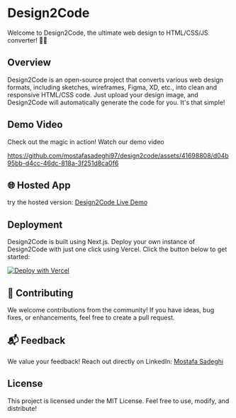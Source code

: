 # Design2Code

Welcome to Design2Code, the ultimate web design to HTML/CSS/JS converter! 🚀✨

## Overview

Design2Code is an open-source project that converts various web design formats, including sketches, wireframes, Figma, XD, etc., into clean and responsive HTML/CSS code. Just upload your design image, and Design2Code will automatically generate the code for you. It's that simple!

## Demo Video

Check out the magic in action! Watch our demo video


https://github.com/mostafasadeghi97/design2code/assets/41698808/d04b95bb-d4cc-46dc-818a-3f251d8ca0f6

## 🌐 Hosted App

try the hosted version: [Design2Code Live Demo](https://design2code.dev)

## Deployment

Design2Code is built using Next.js. Deploy your own instance of Design2Code with just one click using Vercel. Click the button below to get started:

[![Deploy with Vercel](https://vercel.com/button)](https://vercel.com/new/project?template=https://github.com/mostafasadeghi97/design2code)

## 🤝 Contributing

We welcome contributions from the community! If you have ideas, bug fixes, or enhancements, feel free to create a pull request.

## 📬 Feedback

We value your feedback! Reach out directly on LinkedIn: [Mostafa Sadeghi](https://www.linkedin.com/in/mostafa-sadeghi/)

## License

This project is licensed under the MIT License. Feel free to use, modify, and distribute!
